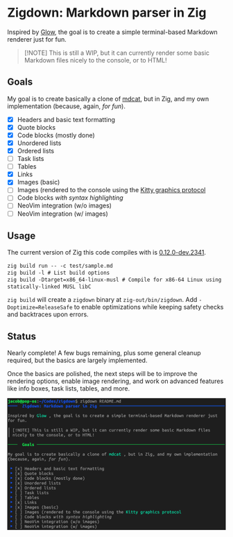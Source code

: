 # Zigdown: Markdown parser in Zig

Inspired by [Glow](https://github.com/charmbracelet/glow), the goal is to create a simple
terminal-based Markdown renderer just for fun.

> \[!NOTE\] This is still a WIP, but it can currently render some basic Markdown files nicely to the
> console, or to HTML!

## Goals

My goal is to create basically a clone of [mdcat](https://github.com/swsnr/mdcat), but in Zig, and
my own implementation (because, again, _for fun_).

- [x] Headers and basic text formatting
- [x] Quote blocks
- [x] Code blocks (mostly done)
- [x] Unordered lists
- [x] Ordered lists
- [ ] Task lists
- [ ] Tables
- [x] Links
- [x] Images (basic)
- [ ] Images (rendered to the console using the
  [Kitty graphics protocol](https://sw.kovidgoyal.net/kitty/graphics-protocol/)
- [ ] Code blocks _with syntax highlighting_
- [ ] NeoVim integration (w/o images)
- [ ] NeoVim integration (w/ images)

## Usage

The current version of Zig this code compiles with is
[0.12.0-dev.2341](https://ziglang.org/builds/zig-linux-x86_64-0.12.0-dev.2341+92211135f.tar.xz).

```shell
zig build run -- -c test/sample.md
zig build -l # List build options
zig build -Dtarget=x86_64-linux-musl # Compile for x86-64 Linux using statically-linked MUSL libC
```

`zig build` will create a `zigdown` binary at `zig-out/bin/zigdown`. Add `-Doptimize=ReleaseSafe` to
enable optimizations while keeping safety checks and backtraces upon errors.

## Status

Nearly complete! A few bugs remaining, plus some general cleanup required, but the basics are
largely implemented.

Once the basics are polished, the next steps will be to improve the rendering options, enable image
rendering, and work on advanced features like info boxes, task lists, tables, and more.

![Sample Render](sample-render-readme.png)
